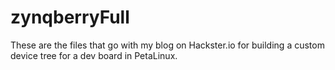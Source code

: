 # zynqberryFull

These are the files that go with my blog on Hackster.io for building a custom device tree for a dev board in PetaLinux.

